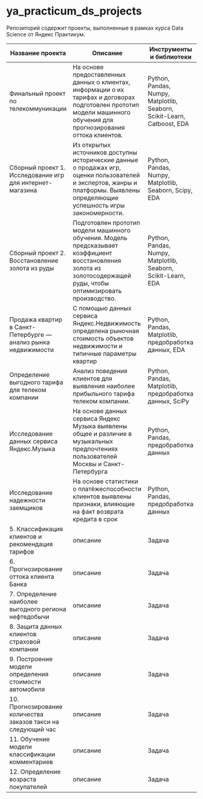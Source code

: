 # ya_practicum_ds_projects
Репозиторий содержит проекты, выполненные в рамках курса Data Science  от Яндекс Практикум.

| Название проекта | Описание | Инструменты и библиотеки |
| --- | --- |--- |
| Финальный проект по телекоммуникации | На основе предоставленных данных о клиентах, информации о их тарифах и договорах подготовлен прототип модели машинного обучения для прогнозирования оттока клиентов. | Python, Pandas, Numpy, Matplotlib, Seaborn, Scikit-Learn, Catboost, EDA | 
| Сборный проект 1. Исследование игр для интернет-магазина  | Из открытых источников доступны исторические данные о продажах игр, оценки пользователей и экспертов, жанры и платформы. Выявлены определяющие успешность игры закономерности. |  Python, Pandas, Numpy, Matplotlib, Seaborn, Scipy, EDA |
| Сборный проект 2. Восстановление золота из руды | Подготовлен прототип модели машинного обучения. Модель  предсказывает коэффициент восстановления золота из золотосодержащей руды, чтобы оптимизировать производство. | Python, Pandas, Numpy, Matplotlib, Seaborn, Scikit-Learn, EDA |
| Продажа квартир в Санкт-Петербурге — анализ рынка недвижимости | С помощью данных сервиса Яндекс.Недвижимость определена рыночная стоимость объектов недвижимости и типичные параметры квартир |  Python, Pandas, Matplotlib, предобработка данных, EDA |
| Определение выгодного тарифа для телеком компании | Анализ поведения клиентов для выявления наиболее прибыльного тарифа телеком компании. | Python, Pandas, Matplotlib, предобработка данных, SciPy|
| Исследование данных сервиса Яндекс.Музыка | На основе данных сервиса Яндекс Музыка выявлены общее и различие в музыкальных предпочтениях пользователей Москвы и Санкт-Петербурга | Python, Pandas, предобработка данных|
| Исследование надежности заемщиков | На основе статистики о платёжеспособности клиентов выявлены признаки, влияющие на факт возврата кредита в срок | Python, Pandas, предобработка данных |
| 5. Классификация клиентов и рекомендация тарифов | описание |Задача | LИнструменты и библиотеки |
| 6. Прогнозирование оттока клиента Банка | описание |Задача | LИнструменты и библиотеки |
| 7. Определение наиболее выгодного региона нефтедобычи | описание |Задача | LИнструменты и библиотеки |
| 8. Защита данных клиентов страховой компании | описание |Задача | LИнструменты и библиотеки |
| 9. Построение модели определения стоимости автомобиля | описание |Задача | LИнструменты и библиотеки |
| 10. Прогнозирование количества заказов такси на следующий час | описание |Задача | LИнструменты и библиотеки |
| 11. Обучение модели классификации комментариев | описание |Задача | LИнструменты и библиотеки |
| 12. Определение возраста покупателей | описание |Задача | LИнструменты и библиотеки |
